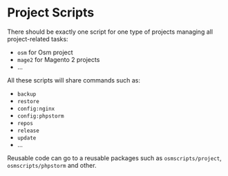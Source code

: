 # Project Scripts

There should be exactly one script for one type of projects managing all project-related tasks:

* `osm` for Osm project
* `mage2` for Magento 2 projects
* ...

All these scripts will share commands such as:

* `backup`
* `restore`
* `config:nginx`
* `config:phpstorm`
* `repos`
* `release`
* `update`
* ...

Reusable code can go to a reusable packages such as `osmscripts/project`, `osmscripts/phpstorm` and other.
